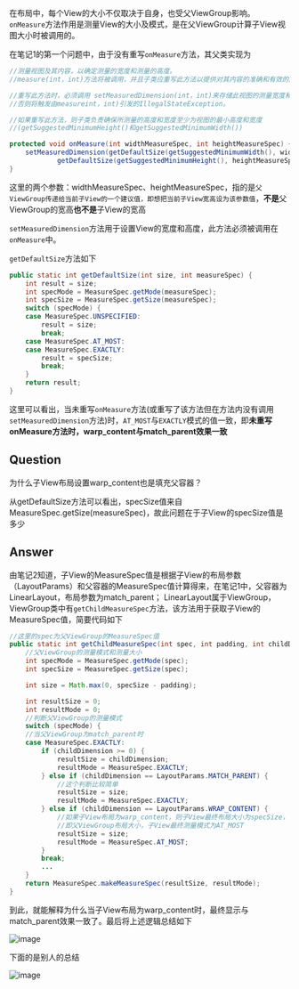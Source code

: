 在布局中，每个View的大小不仅取决于自身，也受父ViewGroup影响。`onMeasure`方法作用是测量View的大小及模式，是在父ViewGroup计算子View视图大小时被调用的。

在笔记1的第一个问题中，由于没有重写`onMeasure`方法，其父类实现为
```java
//测量视图及其内容，以确定测量的宽度和测量的高度。 
//measure(int，int)方法将被调用，并且子类应重写此方法以提供对其内容的准确和有效的度量。

//重写此方法时，必须调用 setMeasuredDimension(int，int)来存储此视图的测量宽度和高度。 
//否则将触发由measureint，int)引发的IllegalStateException。

//如果重写此方法，则子类负责确保所测量的高度和宽度至少为视图的最小高度和宽度
//(getSuggestedMinimumHeight()和getSuggestedMinimumWidth())

protected void onMeasure(int widthMeasureSpec, int heightMeasureSpec) {
    setMeasuredDimension(getDefaultSize(getSuggestedMinimumWidth(), widthMeasureSpec),
            getDefaultSize(getSuggestedMinimumHeight(), heightMeasureSpec));
}
```
这里的两个参数：widthMeasureSpec、heightMeasureSpec，指的是`父ViewGroup传递给当前子View的一个建议值，即想把当前子View宽高设为该参数值`，**不是**父ViewGroup的宽高**也不是**子View的宽高

`setMeasuredDimension`方法用于设置View的宽度和高度，此方法必须被调用在`onMeasure`中。

`getDefaultSize`方法如下
```java
public static int getDefaultSize(int size, int measureSpec) {
    int result = size;
    int specMode = MeasureSpec.getMode(measureSpec);
    int specSize = MeasureSpec.getSize(measureSpec);
    switch (specMode) {
    case MeasureSpec.UNSPECIFIED:
        result = size;
        break;
    case MeasureSpec.AT_MOST:
    case MeasureSpec.EXACTLY:
        result = specSize;
        break;
    }
    return result;
}
```
这里可以看出，当未重写`onMeasure`方法(或重写了该方法但在方法内没有调用`setMeasuredDimension`方法)时，`AT_MOST`与`EXACTLY`模式的值一致，即**未重写onMeasure方法时，warp_content与match_parent效果一致**

## Question
为什么子View布局设置warp_content也是填充父容器？

从getDefaultSize方法可以看出，specSize值来自MeasureSpec.getSize(measureSpec)，故此问题在于子View的specSize值是多少

## Answer
由笔记2知道，子View的MeasureSpec值是根据子View的布局参数（LayoutParams）和父容器的MeasureSpec值计算得来，在笔记1中，父容器为LinearLayout，布局参数为match_parent；
LinearLayout属于ViewGroup，ViewGroup类中有`getChildMeasureSpec`方法，该方法用于获取子View的MeasureSpec值，简要代码如下
```java
//这里的spec为父ViewGroup的MeasureSpec值
public static int getChildMeasureSpec(int spec, int padding, int childDimension) {
    //父ViewGroup的测量模式和测量大小
    int specMode = MeasureSpec.getMode(spec);
    int specSize = MeasureSpec.getSize(spec);

    int size = Math.max(0, specSize - padding);

    int resultSize = 0;
    int resultMode = 0;
    //判断父ViewGroup的测量模式
    switch (specMode) {
    //当父ViewGroup为match_parent时
    case MeasureSpec.EXACTLY:
        if (childDimension >= 0) {
            resultSize = childDimension;
            resultMode = MeasureSpec.EXACTLY;
        } else if (childDimension == LayoutParams.MATCH_PARENT) {
            //这个判断比较简单
            resultSize = size;
            resultMode = MeasureSpec.EXACTLY;
        } else if (childDimension == LayoutParams.WRAP_CONTENT) {
            //如果子View布局为warp_content，则子View最终布局大小为specSize，
            //即父ViewGroup布局大小，子View最终测量模式为AT_MOST
            resultSize = size;
            resultMode = MeasureSpec.AT_MOST;
        }
        break;
        ...
    }
    return MeasureSpec.makeMeasureSpec(resultSize, resultMode);
}
```
到此，就能解释为什么当子View布局为warp_content时，最终显示与match_parent效果一致了。最后将上述逻辑总结如下

![image](https://img-blog.csdnimg.cn/20200727143647717.png)

下面的是别人的总结

![image](https://upload-images.jianshu.io/upload_images/944365-6088d2d291bbae09.png?imageMogr2/auto-orient/strip|imageView2/2/w/660/format/webp)


